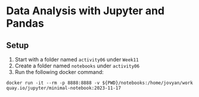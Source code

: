 # Data Analysis with Jupyter and Pandas

## Setup
1. Start with a folder named `activity06` under `Week11`
2. Create a folder named `notebooks` under `activity06`
3. Run the following docker command:

```
docker run -it --rm -p 8888:8888 -v ${PWD}/notebooks:/home/jovyan/work quay.io/jupyter/minimal-notebook:2023-11-17
```
